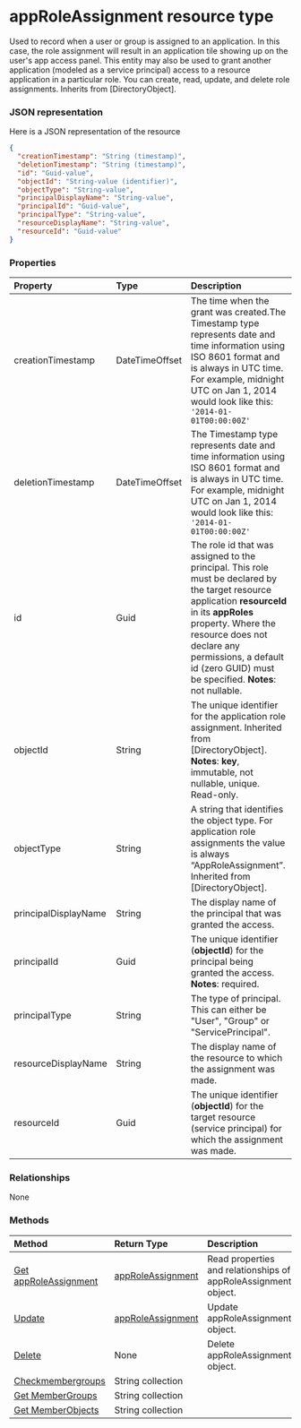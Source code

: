 # appRoleAssignment resource type

Used to record when a user or group is assigned to an application. In this case, the role assignment will result in an application tile showing up on the user's app access panel. This entity may also be used to grant another application (modeled as a service principal) access to a resource application in a particular role. You can create, read, update, and delete role assignments. Inherits from [DirectoryObject].

### JSON representation

Here is a JSON representation of the resource

<!-- {
  "blockType": "resource",
  "optionalProperties": [

  ],
  "@odata.type": "microsoft.graph.approleassignment"
}-->

```json
{
  "creationTimestamp": "String (timestamp)",
  "deletionTimestamp": "String (timestamp)",
  "id": "Guid-value",
  "objectId": "String-value (identifier)",
  "objectType": "String-value",
  "principalDisplayName": "String-value",
  "principalId": "Guid-value",
  "principalType": "String-value",
  "resourceDisplayName": "String-value",
  "resourceId": "Guid-value"
}

```
### Properties
| Property	   | Type	|Description|
|:---------------|:--------|:----------|
|creationTimestamp|DateTimeOffset|The time when the grant was created.The Timestamp type represents date and time information using ISO 8601 format and is always in UTC time. For example, midnight UTC on Jan 1, 2014 would look like this: `'2014-01-01T00:00:00Z'`|
|deletionTimestamp|DateTimeOffset|The Timestamp type represents date and time information using ISO 8601 format and is always in UTC time. For example, midnight UTC on Jan 1, 2014 would look like this: `'2014-01-01T00:00:00Z'`|
|id|Guid|The role id that was assigned to the principal.  This role must be declared by the target resource application **resourceId** in its **appRoles** property. Where the resource does not declare any permissions, a default id (zero GUID) must be specified.                            **Notes**: not nullable.            |
|objectId|String|The unique identifier for the application role assignment. Inherited from [DirectoryObject].                            **Notes**: **key**, immutable, not nullable, unique.             Read-only.|
|objectType|String|A string that identifies the object type. For application role assignments the value is always “AppRoleAssignment”. Inherited from [DirectoryObject].|
|principalDisplayName|String|The display name of the principal that was granted the access.|
|principalId|Guid|The unique identifier (**objectId**) for the principal being granted the access.                            **Notes**: required.            |
|principalType|String|The type of principal.  This can either be "User", "Group" or "ServicePrincipal".|
|resourceDisplayName|String|The display name of the resource to which the assignment was made.|
|resourceId|Guid|The unique identifier (**objectId**) for the target resource (service principal) for which the assignment was made.|

### Relationships
None


### Methods

| Method		   | Return Type	|Description|
|:---------------|:--------|:----------|
|[Get appRoleAssignment](../api/approleassignment_get.md) | [appRoleAssignment](approleassignment.md) |Read properties and relationships of appRoleAssignment object.|
|[Update](../api/approleassignment_update.md) | [appRoleAssignment](approleassignment.md)	|Update appRoleAssignment object. |
|[Delete](../api/approleassignment_delete.md) | None |Delete appRoleAssignment object. |
|[Checkmembergroups](../api/approleassignment_checkmembergroups.md)|String collection||
|[Get MemberGroups](../api/approleassignment_getmembergroups.md)|String collection||
|[Get MemberObjects](../api/approleassignment_getmemberobjects.md)|String collection||

<!-- uuid: 8fcb5dbc-d5aa-4681-8e31-b001d5168d79
2015-10-25 14:57:30 UTC -->
<!-- {
  "type": "#page.annotation",
  "description": "appRoleAssignment resource",
  "keywords": "",
  "section": "documentation",
  "tocPath": ""
}-->